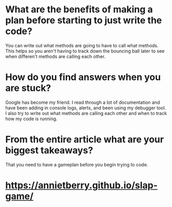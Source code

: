 # What are the benefits of making a plan before starting to just write the code?
You can write out what methods are going to have to call what methods. This helps so you aren't having to track down the bouncing ball later to see when differen't methods are calling each other. 
# How do you find answers when you are stuck?
Google has become my friend. I read through a lot of documentation and have been adding in console logs, alerts, and been using my debugger tool. I also try to write out what methods are calling each other and when to track how my code is running. 

# From the entire article what are your biggest takeaways? 
That you need to have a gameplan before you begin trying to code. 

#  https://annietberry.github.io/slap-game/